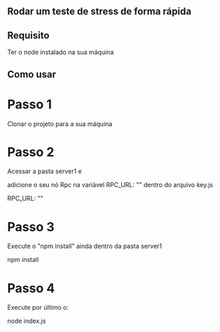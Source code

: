 ## Rodar um teste de stress de forma rápida

## Requisito 

Ter o node instalado na sua máquina



## Como usar

# Passo 1 

Clonar o projeto para a sua máquina


# Passo 2

Acessar a pasta server1 e 

adicione o seu nó Rpc na variável RPC_URL: "" dentro do arquivo key.js

RPC_URL: ""

# Passo 3


Execute o "npm install" ainda dentro da pasta server1

npm install

# Passo 4 

Execute por último o:

node index.js

